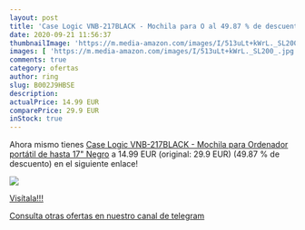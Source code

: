 ```yaml
---
layout: post
title: 'Case Logic VNB-217BLACK - Mochila para O al 49.87 % de descuento'
date: 2020-09-21 11:56:37
thumbnailImage: 'https://m.media-amazon.com/images/I/513uLt+kWrL._SL200_.jpg'
images: [ 'https://m.media-amazon.com/images/I/513uLt+kWrL._SL200_.jpg' ]
comments: true
category: ofertas
author: ring
slug: B002J9HBSE
description:
actualPrice: 14.99 EUR
comparePrice: 29.9 EUR
inStock: true
---
```


Ahora mismo tienes [Case Logic VNB-217BLACK - Mochila para Ordenador portátil de hasta 17"  Negro](https://www.amazon.com/dp/B002J9HBSE/?tag=redken08-20) a 14.99 EUR (original: 29.9 EUR) (49.87 %  de descuento) en el siguiente enlace!

[![](https://m.media-amazon.com/images/I/513uLt+kWrL._SL200_.jpg)](https://www.amazon.com/dp/B002J9HBSE/?tag=redken08-20)

[Visítala!!!](https://www.amazon.com/dp/B002J9HBSE/?tag=redken08-20)

[Consulta otras ofertas en nuestro canal de telegram](https://t.me/s/ofertas25)
